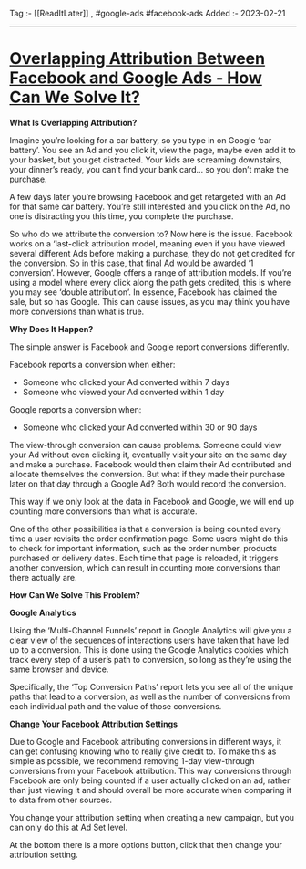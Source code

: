 Tag :- [[ReadItLater]] , #google-ads #facebook-ads 
Added :- 2023-02-21

-----
# [Overlapping Attribution Between Facebook and Google Ads - How Can We Solve It?](https://www.ecomone.com/news/overlapping-attribution-between-facebook-and-google-ads-how-can-we-solve-it)

**What Is Overlapping Attribution?**

Imagine you’re looking for a car battery, so you type in on Google ‘car battery’. You see an Ad and you click it, view the page, maybe even add it to your basket, but you get distracted. Your kids are screaming downstairs, your dinner’s ready, you can’t find your bank card… so you don’t make the purchase. 

A few days later you’re browsing Facebook and get retargeted with an Ad for that same car battery. You’re still interested and you click on the Ad, no one is distracting you this time, you complete the purchase. 

So who do we attribute the conversion to? Now here is the issue. Facebook works on a ‘last-click attribution model, meaning even if you have viewed several different Ads before making a purchase, they do not get credited for the conversion. So in this case, that final Ad would be awarded ‘1 conversion’. However, Google offers a range of attribution models. If you’re using a model where every click along the path gets credited, this is where you may see ‘double attribution’. In essence, Facebook has claimed the sale, but so has Google. This can cause issues, as you may think you have more conversions than what is true. 

**Why Does It Happen?**

The simple answer is Facebook and Google report conversions differently. 

Facebook reports a conversion when either:

-   Someone who clicked your Ad converted within 7 days
-   Someone who viewed your Ad converted within 1 day 

Google reports a conversion when:

-   Someone who clicked your Ad converted within 30 or 90 days 

The view-through conversion can cause problems. Someone could view your Ad without even clicking it, eventually visit your site on the same day and make a purchase. Facebook would then claim their Ad contributed and allocate themselves the conversion. But what if they made their purchase later on that day through a Google Ad? Both would record the conversion. 

This way if we only look at the data in Facebook and Google, we will end up counting more conversions than what is accurate. 

One of the other possibilities is that a conversion is being counted every time a user revisits the order confirmation page. Some users might do this to check for important information, such as the order number, products purchased or delivery dates. Each time that page is reloaded, it triggers another conversion, which can result in counting more conversions than there actually are.

**How Can We Solve This Problem?** 

**Google Analytics**

Using the ‘Multi-Channel Funnels’ report in Google Analytics will give you a clear view of the sequences of interactions users have taken that have led up to a conversion. This is done using the Google Analytics cookies which track every step of a user’s path to conversion, so long as they’re using the same browser and device. 

Specifically, the ‘Top Conversion Paths’ report lets you see all of the unique paths that lead to a conversion, as well as the number of conversions from each individual path and the value of those conversions.

**Change Your Facebook Attribution Settings**

Due to Google and Facebook attributing conversions in different ways, it can get confusing knowing who to really give credit to. To make this as simple as possible, we recommend removing 1-day view-through conversions from your Facebook attribution. This way conversions through Facebook are only being counted if a user actually clicked on an ad, rather than just viewing it and should overall be more accurate when comparing it to data from other sources. 

You change your attribution setting when creating a new campaign, but you can only do this at Ad Set level.

At the bottom there is a more options button, click that then change your attribution setting.